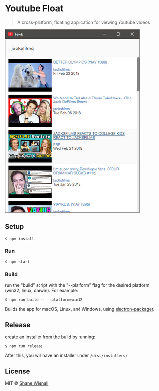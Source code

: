 # Youtube Float

> A cross-platform, floating application for viewing Youtube videos

![Screenshot of Tewb](https://github.com/shanewignall/tewb/blob/master/tewb.jpg)

## Setup

```
$ npm install
```

### Run

```
$ npm start
```

### Build
run the "build" script with the "--platform" flag for the desired platform (win32, linux, darwin). For example:

```
$ npm run build -- --platform=win32
```

Builds the app for macOS, Linux, and Windows, using [electron-packager](https://github.com/electron-userland/electron-packager).

## Release
create an installer from the build by running:
```
$ npm run release
```
After this, you will have an installer under `/dist/installers/`

## License

MIT © [Shane Wignall](https://twitter.com/shanemwignall)

